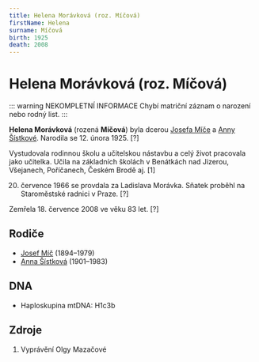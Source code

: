 ```yaml
---
title: Helena Morávková (roz. Míčová)
firstName: Helena
surname: Míčová
birth: 1925
death: 2008
---
```

# Helena Morávková (roz. Míčová)

::: warning NEKOMPLETNÍ INFORMACE
Chybí matriční záznam o narození nebo rodný list.
:::

**Helena Morávková** (rozená **Míčová**) byla dcerou [Josefa Míče](mic-josef-1894.md) a [Anny Šístkové](sistkova-anna-1901.md). Narodila se 12. února 1925. \[?]

Vystudovala rodinnou školu a učitelskou nástavbu a celý život pracovala jako učitelka. Učila na základních školách v Benátkách nad Jizerou, Všejanech, Poříčanech, Českém Brodě aj. \[1]

20. července 1966 se provdala za Ladislava Morávka. Sňatek proběhl na Staroměstské radnici v Praze. \[?]

Zemřela 18. července 2008 ve věku 83 let. \[?]

## Rodiče

* [Josef Míč](mic-josef-1894.md) (1894–1979)
* [Anna Šístková](sistkova-anna-1901.md) (1901–1983)

## DNA

* Haploskupina mtDNA: H1c3b

## Zdroje

1. Vyprávění Olgy Mazačové
